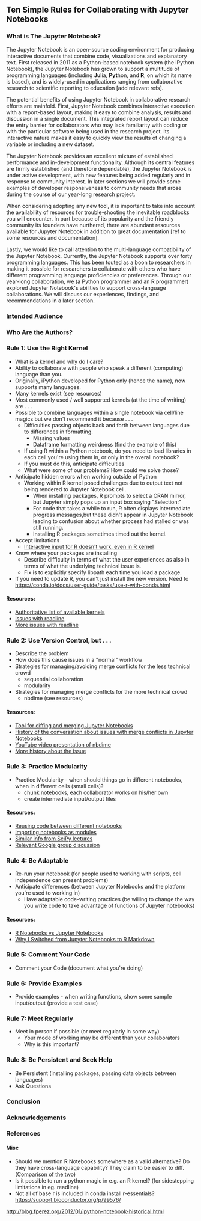 ## Ten Simple Rules for Collaborating with Jupyter Notebooks

### What is The Jupyter Notebook?

The Jupyter Notebook is an open-source coding environment for producing 
interactive documents that combine code, visualizations and explanatory
text. First released in 2011 as a Python-based notebook system (the 
iPython Notebook), the Jupyter Notebook has grown to support a multitude
of programming languages (including **Ju**lia, **Pyt**hon, and **R**, 
on which its name is based), and is widely-used in applications ranging
from collaborative research to scientific reporting to education [add relevant refs].

The potential benefits of using Jupyter Notebook in collaborative 
research efforts are mainfold. First, Jupyter Notebook combines 
interactive execution with a report-based layout, making it easy to
combine analysis, results and discussion in a single document. This
integrated report layout can reduce the entry barrier for collaborators
who may lack familiarity with coding or with the particular software 
being used in the research project. Its interactive nature
makes it easy to quickly view the results of changing a variable or 
including a new dataset. 

The Jupyter Notebook provides an excellent mixture of established 
performance and in-development functionality. Although its central
features are firmly established (and therefore dependable), the Jupyter
Notebook is under active development, with new features being added
regularly and in response to community interest. In later sections
we will provide some examples of developer responsiveness to community
needs that arose during the course of our year-long research project.

When considering adopting any new tool, it is important to take into 
account the availability of resources for trouble-shooting the 
inevitable roadblocks you will encounter. In part because of its
popularity and the friendly community its founders have nurthered, 
there are abundant resources available for Jupyter Notebook in addition
to great documentation [ref to some resources and documentation].

Lastly, we would like to call attention to the multi-language 
compatibility of the Jupyter Notebook. Currently, the Jupyter Notebook
supports over forty programming languages. This has been touted as a 
boon to researchers in making it possible for researchers to collaborate
with others who have different programming language proficiencies or 
preferences. Through our year-long collaboration, we (a Python 
programmer and an R programmer) explored Jupyter Notebook's abilities to
support cross-language collaborations. We will discuss our experiences,
findings, and recommendations in a later section. 

### Intended Audience

### Who Are the Authors?

### Rule 1: Use the Right Kernel
- What is a kernel and why do I care?
- Ability to collaborate with people who speak a different (computing) language than you.
- Originally, iPython developed for Python only (hence the name), now supports many languages.
-  Many kernels exist (see resources)
- Most commonly used / well supported kernels (at the time of writing) are . . . 
- Possible to combine languages within a single notebook via cell/line magics but we don't recommend it because . . . 
    - Difficulties passing objects back and forth between languages due to differences in formatting. 
        - Missing values 
        - Dataframe formatting weirdness (find the example of this)
    - If using R within a Python notebook, do you need to load libraries in each cell you're using them in, or only in the overall notebook?
    - If you must do this, anticipate difficulties
    - What were some of our problems? How could we solve those?
- Anticipate hidden errors when working outside of Python
    - Working within R kernel posed challenges due to output text not being rendered to Jupyter Notebook cell.
        - When installing packages, R prompts to select a CRAN mirror, but Jupyter simply pops up an input box saying "Selection:"
        - For code that takes a while to run, R often displays intermediate progress messages,but these didn't appear in Jupyter Notebook
          leading to confusion about whether process had stalled or was still running.
        - Installing R packages sometimes timed out the kernel.
- Accept limitations
    - [Interactive input for R doesn't work, even in R kernel](https://stackoverflow.com/questions/38466438/readline-in-jupyter-irkernel)
- Know where your packages are installing
    - Describe difficulty in terms of what the user experiences as also in terms of what the underlying technical issue is. 
    - Fix is to explicitly specify libpath each time you load a package.
- If you need to update R, you can't just install the new version. Need to https://conda.io/docs/user-guide/tasks/use-r-with-conda.html

#### Resources:
- [Authoritative list of available kernels](https://github.com/jupyter/jupyter/wiki/Jupyter-kernels)
- [Issues with readline](https://github.com/IRkernel/IRkernel/issues/199)
- [More issues with readline](https://github.com/IRkernel/IRkernel/pull/452)

### Rule 2: Use Version Control, but . . . 
- Describe the problem
- How does this cause issues in a "normal" workflow
- Strategies for managing/avoiding merge conflicts for the less technical crowd
    - sequential collaboration
    - modularity
- Strategies for managing merge conflicts for the more technical crowd
    - nbdime (see resources)

#### Resources:
- [Tool for diffing and merging Jupyter Notebooks](http://nbdime.readthedocs.io/en/latest/)
- [History of the conversation about issues with merge conflicts in Jupyter Notebooks](https://github.com/jupyter/nbdime/issues?utf8=%E2%9C%93&q=is%3Aissue%20merge%20conflicts%20)
- [YouTube video presentation of nbdime](https://www.youtube.com/watch?v=tKAmwC8ay8E)
- [More history about the issue](https://stackoverflow.com/questions/18734739/using-ipython-notebooks-under-version-control)

### Rule 3: Practice Modularity
- Practice Modularity - when should things go in different notebooks, when in different cells (small cells)?
    - chunk notebooks, each collaborator works on his/her own
    - create intermediate input/output files
    
#### Resources:
   - [Reusing code between different notebooks](https://stackoverflow.com/questions/16966280/reusing-code-from-different-ipython-notebooks)
   - [Importing notebooks as modules](http://jupyter-notebook.readthedocs.io/en/latest/examples/Notebook/Importing%20Notebooks.html)
   - [Similar info from SciPy lectures](http://www.scipy-lectures.org/intro/language/reusing_code.html)
   - [Relevant Google group discussion](https://groups.google.com/forum/#!topic/jupyter/V2knsyBCUYU)

### Rule 4: Be Adaptable
- Re-run your notebook (for people used to working with scripts, cell independence can present problems)
- Anticipate differences (between Jupyter Notebooks and the platform you're used to working in)
    - Have adaptable code-writing practices (be willing to change the way you write code to take advantage of functions of Jupyter notebooks)
    
#### Resources:
- [R Notebooks vs Jupyter Notebooks](https://www.datacamp.com/community/blog/jupyter-notebook-r#gs.JyqiRr0)
- [Why I Switched from Jupyter Notebooks to R Markdown](http://danielphadley.com/Jupyter-to-Rmarkdown/)

### Rule 5: Comment Your Code
- Comment your Code (document what you're doing)

### Rule 6: Provide Examples
- Provide examples - when writing functions, show some sample input/output (provide a test case)
    
### Rule 7: Meet Regularly
- Meet in person if possible (or meet regularly in some way)
    - Your mode of working may be different than your collaborators  
    - Why is this important?

### Rule 8: Be Persistent and Seek Help
- Be Persistent  (installing packages, passing data objects between languages)
- Ask Questions  
    
### Conclusion

### Acknowledgements

### References
    
#### Misc
- Should we mention R Notebooks somewhere as a valid alternative? Do they have cross-language capability? They claim to be easier to diff. ([Comparison of the two](http://minimaxir.com/2017/06/r-notebooks/))
- Is it possible to run a python magic in e.g. an R kernel? (for sidestepping limitations in eg. readline)
- Not all of base r is included in conda install r-essentials? https://support.bioconductor.org/p/99576/

http://blog.fperez.org/2012/01/ipython-notebook-historical.html

